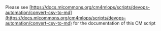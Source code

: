 Please see [https://docs.mlcommons.org/cm4mlops/scripts/devops-automation/convert-csv-to-md](https://docs.mlcommons.org/cm4mlops/scripts/devops-automation/convert-csv-to-md) for the documentation of this CM script
